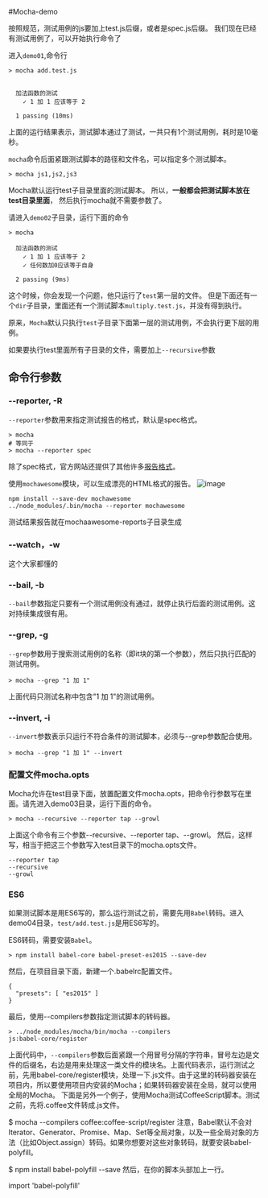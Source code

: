 #Mocha-demo

按照规范，测试用例的js要加上test.js后缀，或者是spec.js后缀。
我们现在已经有测试用例了，可以开始执行命令了

进入`demo01`,命令行
```
> mocha add.test.js


  加法函数的测试
    ✓ 1 加 1 应该等于 2

  1 passing (10ms)
```
上面的运行结果表示，测试脚本通过了测试，一共只有1个测试用例，耗时是10毫秒。

`mocha`命令后面紧跟测试脚本的路径和文件名，可以指定多个测试脚本。

```
> mocha js1,js2,js3
```


Mocha默认运行test子目录里面的测试脚本。
所以，**一般都会把测试脚本放在test目录里面**，
然后执行mocha就不需要参数了。

请进入`demo02`子目录，运行下面的命令
```
> mocha 

  加法函数的测试
    ✓ 1 加 1 应该等于 2
    ✓ 任何数加0应该等于自身

  2 passing (9ms)
```

这个时候，你会发现一个问题，他只运行了`test`第一层的文件。
但是下面还有一个`dir`子目录，里面还有一个测试脚本`multiply.test.js`，并没有得到执行。

原来，`Mocha`默认只执行`test`子目录下面第一层的测试用例，不会执行更下层的用例。

如果要执行test里面所有子目录的文件，需要加上`--recursive`参数



## 命令行参数

### --reporter, -R

`--reporter`参数用来指定测试报告的格式，默认是spec格式。
```
> mocha
# 等同于
> mocha --reporter spec
```

除了spec格式，官方网站还提供了其他许多[报告格式](http://mochajs.org/#reporters)。

使用`mochawesome`模块，可以生成漂亮的HTML格式的报告。
![image](http://www.ruanyifeng.com/blogimg/asset/2015/bg2015120303.png)

```
npm install --save-dev mochawesome
../node_modules/.bin/mocha --reporter mochawesome
```
测试结果报告就在mochaawesome-reports子目录生成

### --watch，-w
这个大家都懂的

### --bail, -b
`--bail`参数指定只要有一个测试用例没有通过，就停止执行后面的测试用例。这对持续集成很有用。

### --grep, -g
`--grep`参数用于搜索测试用例的名称（即it块的第一个参数），然后只执行匹配的测试用例。
```   
> mocha --grep "1 加 1"
```
上面代码只测试名称中包含"1 加 1"的测试用例。
   
### --invert, -i
`--invert`参数表示只运行不符合条件的测试脚本，必须与--grep参数配合使用。
``` 
> mocha --grep "1 加 1" --invert
```   

### 配置文件mocha.opts
Mocha允许在test目录下面，放置配置文件mocha.opts，把命令行参数写在里面。请先进入demo03目录，运行下面的命令。
```
> mocha --recursive --reporter tap --growl
```
上面这个命令有三个参数--recursive、--reporter tap、--growl。
然后，这样写，相当于把这三个参数写入test目录下的mocha.opts文件。
```
--reporter tap
--recursive
--growl
```

### ES6

如果测试脚本是用ES6写的，那么运行测试之前，需要先用`Babel`转码。进入demo04目录，`test/add.test.js`是用ES6写的。

ES6转码，需要安装`Babel`。
```
> npm install babel-core babel-preset-es2015 --save-dev
```
然后，在项目目录下面，新建一个.babelrc配置文件。
```
{
  "presets": [ "es2015" ]
}
```
最后，使用--compilers参数指定测试脚本的转码器。
```
> ../node_modules/mocha/bin/mocha --compilers 
js:babel-core/register
```

上面代码中，`--compilers`参数后面紧跟一个用冒号分隔的字符串，冒号左边是文件的后缀名，右边是用来处理这一类文件的模块名。上面代码表示，运行测试之前，先用babel-core/register模块，处理一下.js文件。由于这里的转码器安装在项目内，所以要使用项目内安装的Mocha；如果转码器安装在全局，就可以使用全局的Mocha。
下面是另外一个例子，使用Mocha测试CoffeeScript脚本。测试之前，先将.coffee文件转成.js文件。

$ mocha --compilers coffee:coffee-script/register
注意，Babel默认不会对Iterator、Generator、Promise、Map、Set等全局对象，以及一些全局对象的方法（比如Object.assign）转码。如果你想要对这些对象转码，就要安装babel-polyfill。

$ npm install babel-polyfill --save
然后，在你的脚本头部加上一行。

import 'babel-polyfill'